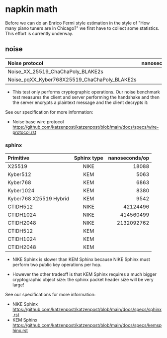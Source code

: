 
# napkin math

Before we can do an Enrico Fermi style estimation in the style of
"How many piano tuners are in Chicago?"  we first have to collect some
statistics. This effort is currently underway.


## noise

| Noise protocol | nanoseconds/op |
| :---           |  ---:          |
| Noise_XX_25519_ChaChaPoly_BLAKE2s | 28816 |
| Noise_pqXX_Kyber768X25519_ChaChaPoly_BLAKE2s | 94828 |


* This test only performs cryptographic operations. Our noise
benchmark test measures the client and server performing the handshake
and then the server encrypts a plaintext message and the client
decrypts it:

See our specification for more information:
* Noise base wire protocol https://github.com/katzenpost/katzenpost/blob/main/docs/specs/wire-protocol.rst


### sphinx

| Primitive | Sphinx type | nanoseconds/op |
| :---      |  :---:      |     ---:       |
| X25519 | NIKE | 18088 |
| Kyber512 | KEM | 5063 |
| Kyber768 | KEM | 6863 |
| Kyber1024 | KEM | 8380 |
| Kyber768 X25519 Hybrid | KEM | 9542 |
| CTIDH512 | NIKE | 42124496 |
| CTIDH1024 | NIKE | 414560499 |
| CTIDH2048 | NIKE | 2132092762 |
| CTIDH512 | KEM |  |
| CTIDH1024 | KEM |  |
| CTIDH2048 | KEM |  |

* NIKE Sphinx is slower than KEM Sphinx because NIKE Sphinx must perform
two public key operations per hop.

* However the other tradeoff is that KEM
Sphinx requires a much bigger cryptographic object size: the sphinx packet
header size will be very large!

See our specifications for more information:

* NIKE Sphinx https://github.com/katzenpost/katzenpost/blob/main/docs/specs/sphinx.rst
* KEM Sphinx https://github.com/katzenpost/katzenpost/blob/main/docs/specs/kemsphinx.rst
